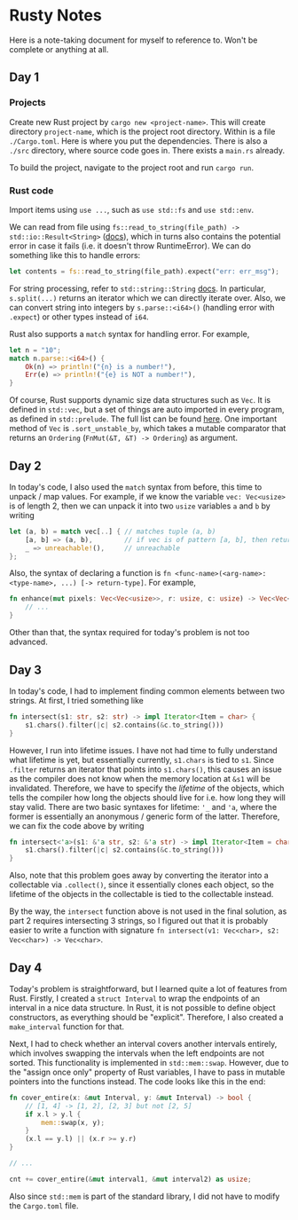 # Rusty Notes

Here is a note-taking document for myself to reference to. Won't be complete or anything at all.

## Day 1

### Projects

Create new Rust project by `cargo new <project-name>`. This will create directory `project-name`, which is the project root directory. Within is a file `./Cargo.toml`. Here is where you put the dependencies. There is also a `./src` directory, where source code goes in. There exists a `main.rs` already.

To build the project, navigate to the project root and run `cargo run`.

### Rust code

Import items using `use ...`, such as `use std::fs` and `use std::env`.

We can read from file using `fs::read_to_string(file_path) -> std::io::Result<String>` ([docs](https://doc.rust-lang.org/std/fs/index.html)), which in turns also contains the potential error in case it fails (i.e. it doesn't throw RuntimeError). We can do something like this to handle errors:

```rust
let contents = fs::read_to_string(file_path).expect("err: err_msg");
```

For string processing, refer to `std::string::String` [docs](https://doc.rust-lang.org/std/string/struct.String.html). In particular, `s.split(...)` returns an iterator which we can directly iterate over. Also, we can convert string into integers by `s.parse::<i64>()` (handling error with `.expect`) or other types instead of `i64`.

Rust also supports a `match` syntax for handling error. For example,

```rust
let n = "10";
match n.parse::<i64>() {
    Ok(n) => println!("{n} is a number!"),
    Err(e) => println!("{e} is NOT a number!"),
}
```

Of course, Rust supports dynamic size data structures such as `Vec`. It is defined in `std::vec`, but a set of things are auto imported in every program, as defined in `std::prelude`. The full list can be found [here](https://doc.rust-lang.org/std/prelude/index.html). One important method of `Vec` is `.sort_unstable_by`, which takes a mutable comparator that returns an `Ordering` (`FnMut(&T, &T) -> Ordering`) as argument.

## Day 2

In today's code, I also used the `match` syntax from before, this time to unpack / map values. For example, if we know the variable `vec: Vec<usize>` is of length 2, then we can unpack it into two `usize` variables `a` and `b` by writing

```rust
let (a, b) = match vec[..] { // matches tuple (a, b)
    [a, b] => (a, b),        // if vec is of pattern [a, b], then returns (a, b)
    _ => unreachable!(),     // unreachable
};
```

Also, the syntax of declaring a function is `fn <func-name>(<arg-name>: <type-name>, ...) [-> return-type]`. For example,

```rust
fn enhance(mut pixels: Vec<Vec<usize>>, r: usize, c: usize) -> Vec<Vec<usize>> {
    // ...
}
```

Other than that, the syntax required for today's problem is not too advanced.

## Day 3

In today's code, I had to implement finding common elements between two strings. At first, I tried something like

```rust
fn intersect(s1: str, s2: str) -> impl Iterator<Item = char> {
    s1.chars().filter(|c| s2.contains(&c.to_string()))
}
```

However, I run into lifetime issues. I have not had time to fully understand what lifetime is yet, but essentially currently, `s1.chars` is tied to `s1`. Since `.filter` returns an iterator that points into `s1.chars()`, this causes an issue as the compiler does not know when the memory location at `&s1` will be invalidated. Therefore, we have to specify the _lifetime_ of the objects, which tells the compiler how long the objects should live for i.e. how long they will stay valid. There are two basic syntaxes for lifetime: `'_` and `'a`, where the former is essentially an anonymous / generic form of the latter. Therefore, we can fix the code above by writing

```rust
fn intersect<'a>(s1: &'a str, s2: &'a str) -> impl Iterator<Item = char> + 'a {
    s1.chars().filter(|c| s2.contains(&c.to_string()))
}
```

Also, note that this problem goes away by converting the iterator into a collectable via `.collect()`, since it essentially clones each object, so the lifetime of the objects in the collectable is tied to the collectable instead.

By the way, the `intersect` function above is not used in the final solution, as part 2 requires intersecting 3 strings, so I figured out that it is probably easier to write a function with signature `fn intersect(v1: Vec<char>, s2: Vec<char>) -> Vec<char>`.

## Day 4

Today's problem is straightforward, but I learned quite a lot of features from Rust. Firstly, I created a `struct Interval` to wrap the endpoints of an interval in a nice data structure. In Rust, it is not possible to define object constructors, as everything should be "explicit". Therefore, I also created a `make_interval` function for that.

Next, I had to check whether an interval covers another intervals entirely, which involves swapping the intervals when the left endpoints are not sorted. This functionality is implemented in `std::mem::swap`. However, due to the "assign once only" property of Rust variables, I have to pass in mutable pointers into the functions instead. The code looks like this in the end:

```rust
fn cover_entire(x: &mut Interval, y: &mut Interval) -> bool {
    // [1, 4] -> [1, 2], [2, 3] but not [2, 5]
    if x.l > y.l {
        mem::swap(x, y);
    }
    (x.l == y.l) || (x.r >= y.r)
}

// ...

cnt += cover_entire(&mut interval1, &mut interval2) as usize;
```

Also since `std::mem` is part of the standard library, I did not have to modify the `Cargo.toml` file.

